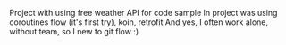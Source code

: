 Project with using free weather API for code sample
In project was using coroutines flow (it's first try), koin, retrofit
And yes, I often work alone, without team, so I new to git flow :)
